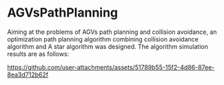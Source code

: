 # AGVsPathPlanning
Aiming at the problems of AGVs path planning and collision avoidance, an optimization path planning algorithm combining collision avoidance algorithm and A star algorithm was designed.
The algorithm simulation results are as follows:

https://github.com/user-attachments/assets/51789b55-15f2-4d86-87ee-8ea3d712b62f

